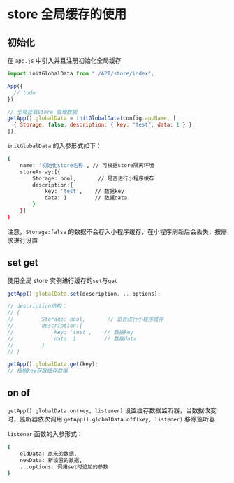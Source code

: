 # store 全局缓存的使用

## 初始化

在 `app.js` 中引入并且注册初始化全局缓存

```javascript
import initGlobalData from "./API/store/index";

App({
  // todo
});

// 全局挂载store 管理数据
getApp().globalData = initGlobalData(config.appName, [
  { Storage: false, description: { key: "test", data: 1 } },
]);
```

`initGlobalData` 的入参形式如下：

```bash
{
    name: '初始化store名称', // 可根据store隔离环境
    storeArray:[{
        Storage: bool,       // 是否进行小程序缓存
        description:{
            key: 'test',    // 数据key
            data: 1         // 数据data
        }
    }]
}
```

注意，`Storage:false` 的数据不会存入小程序缓存，在小程序刷新后会丢失，按需求进行设置

## set get

使用全局 store 实例进行缓存的`set`与`get`

```javascript
getApp().globalData.set(description, ...options);

// description结构：
// {
//         Storage: bool,       // 是否进行小程序缓存
//         description:{
//             key: 'test',    // 数据key
//             data: 1         // 数据data
//         }
// }

getApp().globalData.get(key);
// 根据key获取缓存数据
```

## on of

`getApp().globalData.on(key, listener)` 设置缓存数据监听器，当数据改变时，监听器依次调用
`getApp().globalData.off(key, listener)` 移除监听器

`listener` 函数的入参形式：

```bash
{
    oldData: 原来的数据,
    newData: 新设置的数据,
    ...options: 调用set时追加的参数
}
```
